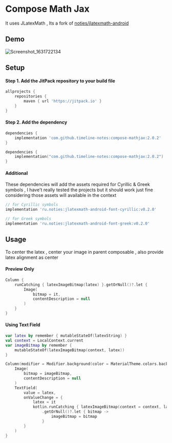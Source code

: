 # Compose Math Jax

It uses JLatexMath , Its a fork
of [noties/jlatexmath-android](https://github.com/noties/jlatexmath-android)

## Demo

![Screenshot_1631722134](https://user-images.githubusercontent.com/42442700/133469585-bb5a0a9e-5c47-4cda-806a-054c7a9ef22d.png)

## Setup

#### Step 1. Add the JitPack repository to your build file

```groovy
allprojects {
    repositories {
        maven { url 'https://jitpack.io' }
    }
}
```

#### Step 2. Add the dependency

```groovy
dependencies {
    implementation 'com.github.timeline-notes:compose-mathjax:2.0.2'
}
```

```kotlin
dependencies {
    implementation("com.github.timeline-notes:compose-mathjax:2.0.2")
}
```

#### Additional

These dependencies will add the assets required for Cyrillic & Greek symbols , I have't really
tested the projects but it should work just fine considering those assets will available in the
context

```groovy
// for Cyrillic symbols
implementation 'ru.noties:jlatexmath-android-font-cyrillic:v0.2.0'

// for Greek symbols 
implementation 'ru.noties:jlatexmath-android-font-greek:v0.2.0'
```

## Usage

To center the latex , center your image in parent composable , also provide latex alignment as
center

#### Preview Only

```kotlin
Column {
    runCatching { latexImageBitmap(latex) }.getOrNull()?.let {
        Image(
            bitmap = it,
            contentDescription = null
        )
    }
}
```

#### Using Text Field

```kotlin
var latex by remember { mutableStateOf(latexString) }
val context = LocalContext.current
var imageBitmap by remember {
    mutableStateOf(latexImageBitmap(context, latex))
}

Column(modifier = Modifier.background(color = MaterialTheme.colors.background)) {
    Image(
        bitmap = imageBitmap,
        contentDescription = null
    )
    TextField(
        value = latex,
        onValueChange = {
            latex = it
            kotlin.runCatching { latexImageBitmap(context = context, latex) }
                .getOrNull()?.let { bitmap ->
                    imageBitmap = bitmap
                }
        }
    )
}
```
